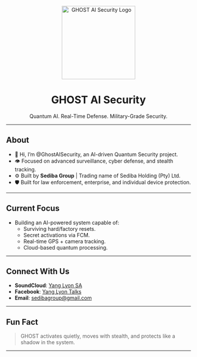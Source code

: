 <p align="center">
  <img src="https://github.com/GhostAISecurity/ghost-logo.png" alt="GHOST AI Security Logo" width="200"/>
</p>

<h1 align="center">GHOST AI Security</h1>

<p align="center">
  Quantum AI. Real-Time Defense. Military-Grade Security.
</p>

---

## About

- 👋 Hi, I’m @GhostAISecurity, an AI-driven Quantum Security project.
- 👁 Focused on advanced surveillance, cyber defense, and stealth tracking.
- ⚙️ Built by **Sediba Group** | Trading name of Sediba Holding (Pty) Ltd.
- 🛡 Built for law enforcement, enterprise, and individual device protection.

---

## Current Focus

- Building an AI-powered system capable of:
  - Surviving hard/factory resets.
  - Secret activations via FCM.
  - Real-time GPS + camera tracking.
  - Cloud-based quantum processing.

---

## Connect With Us

- **SoundCloud**: [Yang Lyon SA](https://soundcloud.com/yanglyonsa)
- **Facebook**: [Yang Lyon Talks](https://www.facebook.com/YangLyonTalks)
- **Email**: sedibagroup@gmail.com

---

## Fun Fact

> GHOST activates quietly, moves with stealth, and protects like a shadow in the system.

---

<!---
GhostAISecurity/GhostAISecurity is a ✨ special ✨ repository because its `README.md` (this file) appears on your GitHub profile.
You can click the Preview link to take a look at your changes.
--->
